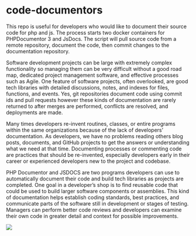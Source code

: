 # code-documentors
This repo is useful for developers who would like to document their source code for php and js.  The process starts two docker containers for PHPDocumentor 3 and JsDocs.  The script will pull source code from a remote repository, document the code, then commit changes to the documentation repository.
<p>Software development projects can be large with extremely complex functionality so managing them can be very difficult without a good road map, dedicated project management software, and effective processes such as Agile. One feature of software projects, often overlooked, are good tech libraries with detailed discussions, notes, and indexes for files, functions, and events.  Yes, git repositories document code using commit ids and pull requests however these kinds of documentation are rarely returned to after merges are performed, conflicts are resolved, and deployments are made. </p>
<p>Many times developers re-invent routines, classes, or entire programs within the same organizations because of the lack of developers’ documentation. As developers, we have no problems reading others blog posts, documents, and GitHub projects to get the answers or understanding what we need at that time.  Documenting processes or commenting code are practices that should be re-invented, especially developers early in their career or experienced developers new to the project and codebase.</p>
<p>PHP Documentor and JSDOCS are two programs developers can use to automatically document their code and build tech libraries as projects are completed.  One goal in a developer’s shop is to find reusable code that could be used to build larger software components or assemblies.  This kind of documentation helps establish coding standards, best practices, and communicate parts of the software still in development or stages of testing.  Managers can perform better code reviews and developers can examine their own code in greater detail and context for possible improvements.</p>
<img src="https://user-images.githubusercontent.com/24398678/230962905-0aefcaca-00a3-4692-bc39-ef2a010d63b6.jpg" />
